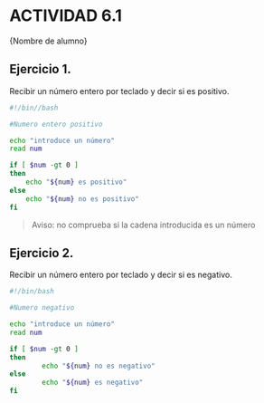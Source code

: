 # ACTIVIDAD 6.1

{Nombre de alumno}

## Ejercicio 1. 
Recibir un número entero por teclado y decir si es positivo.
```bash
#!/bin//bash

#Numero entero positivo

echo "introduce un número"
read num

if [ $num -gt 0 ]
then
	echo "${num} es positivo"
else 
	echo "${num} no es positivo"
fi
```
>Aviso: no comprueba si la cadena introducida es un número

## Ejercicio 2. 
Recibir un número entero por teclado y decir si es negativo.
```bash
#!/bin/bash

#Numero negativo

echo "introduce un número"
read num

if [ $num -gt 0 ]
then    
        echo "${num} no es negativo"
else    
        echo "${num} es negativo"
fi 
```
